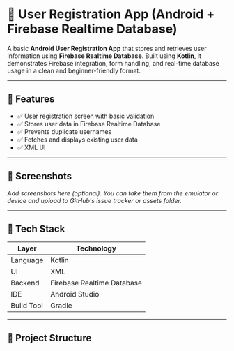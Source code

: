 # 👤 User Registration App (Android + Firebase Realtime Database)

A basic **Android User Registration App** that stores and retrieves user information using **Firebase Realtime Database**. Built using **Kotlin**, it demonstrates Firebase integration, form handling, and real-time database usage in a clean and beginner-friendly format.

---

## 🚀 Features

- ✅ User registration screen with basic validation
- ✅ Stores user data in Firebase Realtime Database
- ✅ Prevents duplicate usernames
- ✅ Fetches and displays existing user data
- ✅ XML UI

---

## 📸 Screenshots

_Add screenshots here (optional). You can take them from the emulator or device and upload to GitHub's issue tracker or assets folder._

---

## 🧰 Tech Stack

| Layer       | Technology                  |
|-------------|-----------------------------|
| Language    | Kotlin                      |
| UI          | XML       |
| Backend     | Firebase Realtime Database  |
| IDE         | Android Studio              |
| Build Tool  | Gradle                      |

---

## 📁 Project Structure


